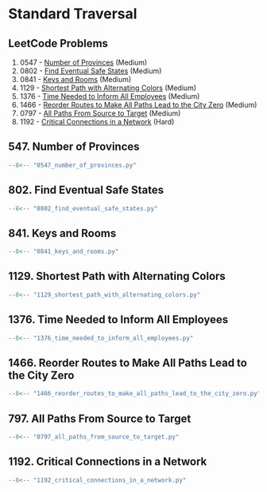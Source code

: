 # Standard Traversal

## LeetCode Problems

1. 0547 - [Number of Provinces](https://leetcode.com/problems/number-of-provinces/) (Medium)
2. 0802 - [Find Eventual Safe States](https://leetcode.com/problems/find-eventual-safe-states/) (Medium)
3. 0841 - [Keys and Rooms](https://leetcode.com/problems/keys-and-rooms/) (Medium)
4. 1129 - [Shortest Path with Alternating Colors](https://leetcode.com/problems/shortest-path-with-alternating-colors/) (Medium)
5. 1376 - [Time Needed to Inform All Employees](https://leetcode.com/problems/time-needed-to-inform-all-employees/) (Medium)
6. 1466 - [Reorder Routes to Make All Paths Lead to the City Zero](https://leetcode.com/problems/reorder-routes-to-make-all-paths-lead-to-the-city-zero/) (Medium)
7. 0797 - [All Paths From Source to Target](https://leetcode.com/problems/all-paths-from-source-to-target/) (Medium)
8. 1192 - [Critical Connections in a Network](https://leetcode.com/problems/critical-connections-in-a-network/) (Hard)

## 547. Number of Provinces

```python
--8<-- "0547_number_of_provinces.py"
```

## 802. Find Eventual Safe States

```python
--8<-- "0802_find_eventual_safe_states.py"
```

## 841. Keys and Rooms

```python
--8<-- "0841_keys_and_rooms.py"
```

## 1129. Shortest Path with Alternating Colors

```python
--8<-- "1129_shortest_path_with_alternating_colors.py"
```

## 1376. Time Needed to Inform All Employees

```python
--8<-- "1376_time_needed_to_inform_all_employees.py"
```

## 1466. Reorder Routes to Make All Paths Lead to the City Zero

```python
--8<-- "1466_reorder_routes_to_make_all_paths_lead_to_the_city_zero.py"
```

## 797. All Paths From Source to Target

```python
--8<-- "0797_all_paths_from_source_to_target.py"
```

## 1192. Critical Connections in a Network

```python
--8<-- "1192_critical_connections_in_a_network.py"
```
